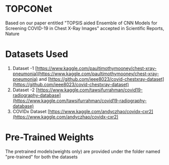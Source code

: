 # TOPCONet
Based on our paper entitled "TOPSIS aided Ensemble of CNN Models for Screening COVID-19 in Chest X-Ray Images" accepted in Scientific Reports, Nature
# Datasets Used
1. Dataset -1 [https://www.kaggle.com/paultimothymooney/chest-xray-pneumonia](https://www.kaggle.com/paultimothymooney/chest-xray-pneumonia) and [https://github.com/ieee8023/covid-chestxray-dataset](https://github.com/ieee8023/covid-chestxray-dataset)
2. Dataset -2 [https://www.kaggle.com/tawsifurrahman/covid19-radiography-database](https://www.kaggle.com/tawsifurrahman/covid19-radiography-database)
3. COVIDx Dataset [https://www.kaggle.com/andyczhao/covidx-cxr2](https://www.kaggle.com/andyczhao/covidx-cxr2)
# Pre-Trained Weights
The pretrained models(weights only) are provided under the folder named "pre-trained" for both the datasets
